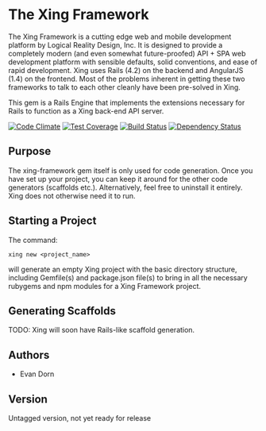 The Xing Framework
===

The Xing Framework is a cutting edge web and mobile development platform by
Logical Reality Design, Inc.  It is designed to provide a completely modern
(and even somewhat future-proofed) API + SPA web development platform with
sensible defaults, solid conventions, and ease of rapid development. Xing uses
Rails (4.2) on the backend and AngularJS (1.4) on the frontend.  Most of the
problems inherent in getting these two frameworks to talk to each other cleanly
have been pre-solved in Xing.

This gem is a Rails Engine that implements the extensions necessary for Rails
to function as a Xing back-end API server.

[![Code Climate](https://codeclimate.com/github/XingFramework/xing-framework/badges/gpa.svg)](https://codeclimate.com/github/XingFramework/xing-framework)
[![Test Coverage](https://codeclimate.com/github/XingFramework/xing-framework/badges/coverage.svg)](https://codeclimate.com/github/XingFramework/xing-framework/coverage)
[![Build Status](https://travis-ci.org/XingFramework/xing-framework.svg?branch=master)](https://travis-ci.org/XingFramework/xing-framework)
[![Dependency Status](https://gemnasium.com/XingFramework/xing-framework.svg)](https://gemnasium.com/XingFramework/xing-framework)

Purpose
---

The xing-framework gem itself is only used for code generation.  Once you have set up your project, you can keep it around
for the other code generators (scaffolds etc.). Alternatively, feel free to uninstall it entirely. Xing does not otherwise
need it to run. 

Starting a Project
-----------

The command:

```xing new <project_name>``` 

will generate an empty Xing project with the basic directory structure, including Gemfile(s) and package.json file(s) to bring in all the necessary rubygems and npm modules for a Xing Framework project.

Generating Scaffolds
-------

TODO:  Xing will soon have Rails-like scaffold generation.

Authors
-------

* Evan Dorn

Version
-------

Untagged version, not yet ready for release
